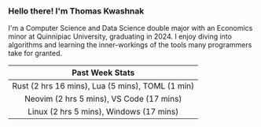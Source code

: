 
### Hello there! I'm Thomas Kwashnak

I'm a Computer Science and Data Science double major with an Economics
minor at Quinnipiac University, graduating in 2024.
I enjoy diving into algorithms and learning the inner-workings of the tools
many programmers take for granted.

| Past Week Stats |
| :---: |
| Rust (2 hrs 16 mins), Lua (5 mins), TOML (1 min) |
| Neovim (2 hrs 5 mins), VS Code (17 mins) |
| Linux (2 hrs 5 mins), Windows (17 mins) |

